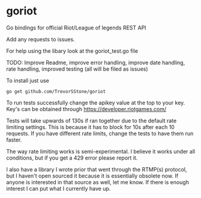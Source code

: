 goriot
======

Go bindings for official Riot/League of legends REST API

Add any requests to issues.

For help using the libary look at the goriot_test.go file

TODO: Improve Readme, improve error handling, improve date handling, rate handling, improved testing (all will be filed as issues)

To install just use 
```
go get github.com/TrevorSStone/goriot
```

To run tests successfully change the apikey value at the top to your key. Key's can be obtained through https://developer.riotgames.com/

Tests will take upwards of 130s if ran together due to the default rate limiting settings. This is because it has to block for 10s after each 10 requests. If you have different rate limits, change the tests to have them run faster.

The way rate limiting works is semi-experimental. I believe it works under all conditions, but if you get a 429 error please report it.

I also have a library I wrote prior that went through the RTMP(s) protocol, but I haven't open sourced it because it is essentially obsolete now. If anyone is interested in that source as well, let me know. If there is enough interest I can put what I currently have up.
